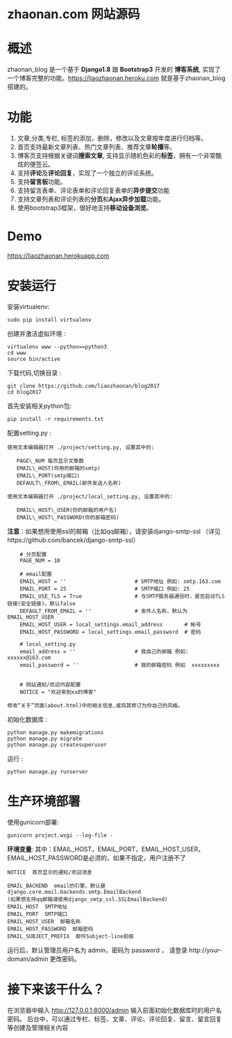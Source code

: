 zhaonan.com 网站源码
=================

# 概述
zhaonan\_blog 是一个基于  **Django1.8**  跟  **Bootstrap3**  开发的 **博客系统**,
实现了一个博客完整的功能。https://liaozhaonan.heroku.com 就是基于zhaonan\_blog 搭建的。
# 功能
1. 文章,分类,专栏, 标签的添加，删除，修改以及文章按年度进行归档等。
2. 首页支持最新文章列表、热门文章列表、推荐文章**轮播**等。
3. 博客页支持根据关键词**搜索文章**, 支持显示随机色彩的**标签**，拥有一个非常酷炫的便签云。
4. 支持**评论**及**评论回复**，实现了一个独立的评论系统。
5. 支持**留言板**功能。
6. 支持留言表单、评论表单和评论回复表单的**异步提交**功能
7. 支持文章列表和评论列表的**分页**和**Ajax异步加载**功能。
9. 使用bootstrap3框架，很好地支持**移动设备浏览**。

# Demo
https://liaozhaonan.herokuapp.com

# 安装运行
安装virtualenv:

    sudo pip install virtualenv

创建并激活虚拟环境 :

    virtualenv www --python==python3
    cd www
    source bin/active

下载代码,切换目录 :
    
    git clone https://github.com/liaozhaonan/blog2017
    cd blog2017

首先安装相关python包:

    pip install -r requirements.txt

配置setting.py :

    使用文本编辑器打开 ./project/setting.py, 设置其中的:

       PAGE\_NUM 每页显示文章数
       EMAIL\_HOST(你用的邮箱的smtp)
       EMAIL\_PORT(smtp端口)
       DEFAULT\_FROM\_EMAIL(邮件发送人名称)

    使用文本编辑器打开 ./project/local_setting.py, 设置其中的:

       EMAIL\_HOST\_USER(你的邮箱的用户名)
       EMAIL\_HOST\_PASSWORD(你的邮箱密码)

**注意**：如果想用使用ssl的邮箱（比如qq邮箱），请安装django-smtp-ssl
  （详见https://github.com/bancek/django-smtp-ssl）

```
    # 分页配置
    PAGE_NUM = 10

    # email配置
    EMAIL_HOST = ''                      # SMTP地址 例如: smtp.163.com
    EMAIL_PORT = 25                      # SMTP端口 例如: 25
    EMAIL_USE_TLS = True                 # 与SMTP服务器通信时，是否启动TLS链接(安全链接)。默认false
    DEFAULT_FROM_EMAIL = ''              # 发件人名称，默认为EMAIL_HOST_USER
    EMAIL_HOST_USER = local_settings.email_address       # 帐号
    EMAIL_HOST_PASSWORD = local_settings.email_password  # 密码

    # local_setting.py
    email_address = ''                   # 我自己的邮箱 例如: xxxxxx@163.com
    email_password = ''                  # 我的邮箱密码 例如  xxxxxxxxx

    
    # 网站通知/欢迎内容配置
    NOTICE = "欢迎来到xx的博客"
```

    修改“关于”页面(about.html)中的相关信息,或将其修订为你自己的风格。

初始化数据库 :

    python manage.py makemigrations
    python manage.py migrate
    python manage.py createsuperuser
    
运行 :
    
    python manage.py runserver
    
    
# 生产环境部署
	
使用gunicorn部署:
	
	gunicorn project.wsgi --log-file -
    
**环境变量**:
其中：EMAIL_HOST，EMAIL_PORT，EMAIL_HOST_USER，EMAIL_HOST_PASSWORD是必须的，如果不指定，用户注册不了

	NOTICE  首页显示的通知/欢迎消息
	
	EMAIL_BACKEND  email的引擎，默认是django.core.mail.backends.smtp.EmailBackend
    (如果想支持qq邮箱请使用django_smtp_ssl.SSLEmailBackend)
	EMAIL_HOST  SMTP地址
	EMAIL_PORT  SMTP端口
	EMAIL_HOST_USER  邮箱名称
	EMAIL_HOST_PASSWORD  邮箱密码
	EMAIL_SUBJECT_PREFIX  邮件Subject-line前缀
	
运行后，默认管理员用户名为 admin，密码为 password ， 请登录 http://your-domain/admin 更改密码。

# 接下来该干什么？
在浏览器中输入 http://127.0.0.1:8000/admin
输入前面初始化数据库时的用户名密码。
后台中，可以通过专栏、标签、文章、评论、评论回复、留言、留言回复等创建及管理相关内容


